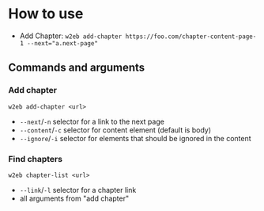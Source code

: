 # How to use

- Add Chapter: `w2eb add-chapter https://foo.com/chapter-content-page-1 --next="a.next-page"`

## Commands and arguments

### Add chapter

`w2eb add-chapter <url>`

- `--next`/`-n` selector for a link to the next page
- `--content`/`-c` selector for content element (default is body)
- `--ignore`/`-i` selector for elements that should be ignored in the content

### Find chapters

`w2eb chapter-list <url>`

- `--link`/`-l` selector for a chapter link
- all arguments from "add chapter"